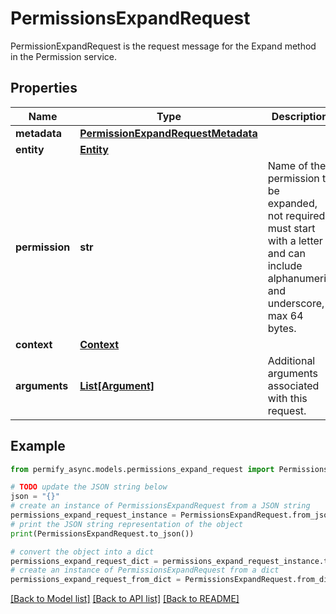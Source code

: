 # PermissionsExpandRequest

PermissionExpandRequest is the request message for the Expand method in the Permission service.

## Properties

Name | Type | Description | Notes
------------ | ------------- | ------------- | -------------
**metadata** | [**PermissionExpandRequestMetadata**](PermissionExpandRequestMetadata.md) |  | [optional] 
**entity** | [**Entity**](Entity.md) |  | [optional] 
**permission** | **str** | Name of the permission to be expanded, not required, must start with a letter and can include alphanumeric and underscore, max 64 bytes. | [optional] 
**context** | [**Context**](Context.md) |  | [optional] 
**arguments** | [**List[Argument]**](Argument.md) | Additional arguments associated with this request. | [optional] 

## Example

```python
from permify_async.models.permissions_expand_request import PermissionsExpandRequest

# TODO update the JSON string below
json = "{}"
# create an instance of PermissionsExpandRequest from a JSON string
permissions_expand_request_instance = PermissionsExpandRequest.from_json(json)
# print the JSON string representation of the object
print(PermissionsExpandRequest.to_json())

# convert the object into a dict
permissions_expand_request_dict = permissions_expand_request_instance.to_dict()
# create an instance of PermissionsExpandRequest from a dict
permissions_expand_request_from_dict = PermissionsExpandRequest.from_dict(permissions_expand_request_dict)
```
[[Back to Model list]](../README.md#documentation-for-models) [[Back to API list]](../README.md#documentation-for-api-endpoints) [[Back to README]](../README.md)


